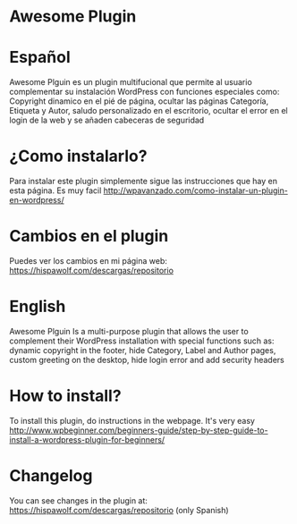 # Awesome Plugin
# Español
Awesome Plguin es un plugin multifucional que permite al usuario complementar su instalación WordPress con funciones especiales como: Copyright dinamico en el pié de página, ocultar las páginas Categoría, Etiqueta y Autor, saludo personalizado en el escritorio, ocultar el error en el login de la web y se añaden cabeceras de seguridad

# ¿Como instalarlo?
Para instalar este plugin simplemente sigue las instrucciones que hay en esta página. Es muy facil
http://wpavanzado.com/como-instalar-un-plugin-en-wordpress/

# Cambios en el plugin
Puedes ver los cambios en mi página web: https://hispawolf.com/descargas/repositorio

#
#

# English
Awesome Plguin 
Is a multi-purpose plugin that allows the user to complement their WordPress installation with special functions such as: dynamic copyright in the footer, hide Category, Label and Author pages, custom greeting on the desktop, hide login error and add security headers

# How to install?
To install this plugin, do instructions in the webpage. It's very easy
http://www.wpbeginner.com/beginners-guide/step-by-step-guide-to-install-a-wordpress-plugin-for-beginners/

# Changelog
You can see changes in the plugin at: https://hispawolf.com/descargas/repositorio (only Spanish)

